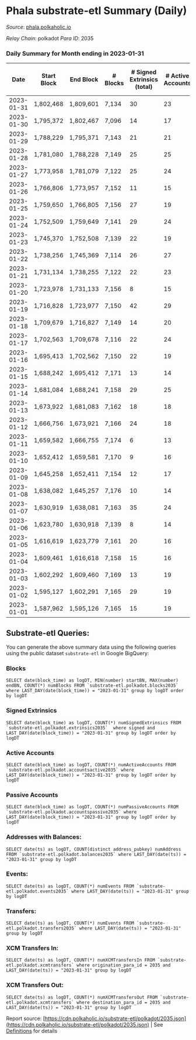 # Phala substrate-etl Summary (Daily)

_Source_: [phala.polkaholic.io](https://phala.polkaholic.io)

*Relay Chain*: polkadot
*Para ID*: 2035



### Daily Summary for Month ending in 2023-01-31


| Date | Start Block | End Block | # Blocks | # Signed Extrinsics (total) | # Active Accounts | # Passive | # New | # Addresses with Balances | # Events | # Transfers | # XCM Transfers In | # XCM Transfers Out | Issues | 
| ---- | ----------- | --------- | -------- | --------------------------- | ----------------- | --------- | ----- | ------------------------- | -------- | ----------- | ------------------ | ------------------- | ------ |
| 2023-01-31 | 1,802,468 | 1,809,601 | 7,134 | 30 | 23 | 1 | 2 | 3,021 | 14,526 | 4 ($1,257.18) | 3 ($1,441.51) |   |  |
| 2023-01-30 | 1,795,372 | 1,802,467 | 7,096 | 14 | 17 | 1 | 1 | 3,019 | 14,296 | 2 ($478.35) |   |   |  |
| 2023-01-29 | 1,788,229 | 1,795,371 | 7,143 | 21 | 21 | 2 | 3 | 3,018 | 14,464 | 2 ($157.14) | 4 ($37.71) |   |  |
| 2023-01-28 | 1,781,080 | 1,788,228 | 7,149 | 25 | 25 | 1 | 1 | 3,015 | 14,497 | 3 ($911.65) | 2 ($530.60) |   |  |
| 2023-01-27 | 1,773,958 | 1,781,079 | 7,122 | 25 | 24 |  | 1 | 3,014 | 14,462 | 3 ($266.86) | 3 ($37.94) |   |  |
| 2023-01-26 | 1,766,806 | 1,773,957 | 7,152 | 11 | 15 | 2 | 1 | 3,013 | 14,391 | 3 ($30.84) | 1 ($7.62) |   |  |
| 2023-01-25 | 1,759,650 | 1,766,805 | 7,156 | 27 | 19 | 2 | 1 | 3,012 | 14,513 | 4 ($468.81) |   |   |  |
| 2023-01-24 | 1,752,509 | 1,759,649 | 7,141 | 29 | 24 | 3 | 1 | 3,011 | 14,495 | 7 ($561.78) | 4 ($495.94) |   |  |
| 2023-01-23 | 1,745,370 | 1,752,508 | 7,139 | 22 | 19 | 4 | 2 | 3,010 | 14,437 | 4 ($153.59) |   |   |  |
| 2023-01-22 | 1,738,256 | 1,745,369 | 7,114 | 26 | 27 | 1 | 1 | 3,008 | 14,417 | 9 ($342.30) | 1 ($139.58) |   |  |
| 2023-01-21 | 1,731,134 | 1,738,255 | 7,122 | 22 | 23 | 1 |  | 3,007 | 14,414 | 1 ($138.38) | 1 ($138.38) |   |  |
| 2023-01-20 | 1,723,978 | 1,731,133 | 7,156 | 8 | 15 | 1 |  | 3,007 | 14,372 | 2 ($153.14) |   |   |  |
| 2023-01-19 | 1,716,828 | 1,723,977 | 7,150 | 42 | 29 | 4 | 3 | 3,007 | 14,607 | 8 ($424.15) | 2 ($136.46) |   |  |
| 2023-01-18 | 1,709,679 | 1,716,827 | 7,149 | 14 | 20 | 3 | 2 | 3,004 | 14,423 | 3 ($157.63) | 2 ($144.08) |   |  |
| 2023-01-17 | 1,702,563 | 1,709,678 | 7,116 | 22 | 24 | 2 | 3 | 3,002 | 14,450 | 4 ($143.01) | 5 ($16.91) |   |  |
| 2023-01-16 | 1,695,413 | 1,702,562 | 7,150 | 22 | 19 | 1 | 1 | 2,999 | 14,478 | 5 ($1,410.45) | 1 ($0.10) |   |  |
| 2023-01-15 | 1,688,242 | 1,695,412 | 7,171 | 13 | 14 | 2 | 1 | 2,998 | 14,439 | 2 ($95.88) | 1 ($49.61) |   |  |
| 2023-01-14 | 1,681,084 | 1,688,241 | 7,158 | 29 | 25 | 2 |  | 2,997 | 14,506 | 4 ($231.27) |   |   |  |
| 2023-01-13 | 1,673,922 | 1,681,083 | 7,162 | 18 | 18 | 1 |  | 2,997 | 14,457 | 2 ($78.00) |   |   |  |
| 2023-01-12 | 1,666,756 | 1,673,921 | 7,166 | 24 | 18 |  | 2 | 2,997 | 14,533 |   | 1 ($0.04) |   |  |
| 2023-01-11 | 1,659,582 | 1,666,755 | 7,174 | 6 | 13 | 1 |  | 2,995 | 14,392 | 1 ($1,748.05) |   |   |  |
| 2023-01-10 | 1,652,412 | 1,659,581 | 7,170 | 9 | 16 | 1 | 2 | 2,995 | 14,410 | 1 ($1,735.42) |   |   |  |
| 2023-01-09 | 1,645,258 | 1,652,411 | 7,154 | 12 | 17 | 1 |  | 2,993 | 14,397 | 1 ($118.34) |   |   |  |
| 2023-01-08 | 1,638,082 | 1,645,257 | 7,176 | 10 | 14 | 1 | 1 | 2,993 | 14,451 | 1 ($126.08) | 3 ($126.52) |   |  |
| 2023-01-07 | 1,630,919 | 1,638,081 | 7,163 | 35 | 24 | 1 | 5 | 2,992 | 14,612 | 4 ($16.89) | 4 ($99.14) |   |  |
| 2023-01-06 | 1,623,780 | 1,630,918 | 7,139 | 8 | 14 | 1 | 1 | 2,987 | 14,341 | 1 ($0.11) | 1 ($4.23) |   |  |
| 2023-01-05 | 1,616,619 | 1,623,779 | 7,161 | 20 | 16 |  | 2 | 2,986 | 14,513 | 1 ($1.12) | 1 ($0.88) |   |  |
| 2023-01-04 | 1,609,461 | 1,616,618 | 7,158 | 15 | 16 | 1 |  | 2,984 | 14,436 | 2 ($362.11) | 2 ($0.22) |   |  |
| 2023-01-03 | 1,602,292 | 1,609,460 | 7,169 | 13 | 19 | 3 | 2 | 2,984 | 14,458 | 4 ($385.26) | 4 ($358.89) |   |  |
| 2023-01-02 | 1,595,127 | 1,602,291 | 7,165 | 29 | 19 | 4 | 2 | 2,982 | 14,520 | 6 ($34.52) |   |   |  |
| 2023-01-01 | 1,587,962 | 1,595,126 | 7,165 | 15 | 19 | 2 | 1 | 2,980 | 14,467 | 2 ($54.83) | 4 ($0.43) |   |  |

## Substrate-etl Queries:
You can generate the above summary data using the following queries using the public dataset `substrate-etl` in Google BigQuery:


### Blocks
```
SELECT date(block_time) as logDT, MIN(number) startBN, MAX(number) endBN, COUNT(*) numBlocks FROM `substrate-etl.polkadot.blocks2035`  where LAST_DAY(date(block_time)) = "2023-01-31" group by logDT order by logDT
```


### Signed Extrinsics
```
SELECT date(block_time) as logDT, COUNT(*) numSignedExtrinsics FROM `substrate-etl.polkadot.extrinsics2035`  where signed and LAST_DAY(date(block_time)) = "2023-01-31" group by logDT order by logDT
```


### Active Accounts
```
SELECT date(block_time) as logDT, COUNT(*) numActiveAccounts FROM `substrate-etl.polkadot.accountsactive2035` where LAST_DAY(date(block_time)) = "2023-01-31" group by logDT order by logDT
```


### Passive Accounts
```
SELECT date(block_time) as logDT, COUNT(*) numPassiveAccounts FROM `substrate-etl.polkadot.accountspassive2035` where LAST_DAY(date(block_time)) = "2023-01-31" group by logDT order by logDT
```


### Addresses with Balances:
```
SELECT date(ts) as logDT, COUNT(distinct address_pubkey) numAddress FROM `substrate-etl.polkadot.balances2035` where LAST_DAY(date(ts)) = "2023-01-31" group by logDT
```


### Events:
```
SELECT date(ts) as logDT, COUNT(*) numEvents FROM `substrate-etl.polkadot.events2035` where LAST_DAY(date(ts)) = "2023-01-31" group by logDT
```


### Transfers:
```
SELECT date(ts) as logDT, COUNT(*) numEvents FROM `substrate-etl.polkadot.transfers2035` where LAST_DAY(date(ts)) = "2023-01-31" group by logDT
```


### XCM Transfers In:
```
SELECT date(ts) as logDT, COUNT(*) numXCMTransfersIn FROM `substrate-etl.polkadot.xcmtransfers` where origination_para_id = 2035 and LAST_DAY(date(ts)) = "2023-01-31" group by logDT
```


### XCM Transfers Out:
```
SELECT date(ts) as logDT, COUNT(*) numXCMTransfersOut FROM `substrate-etl.polkadot.xcmtransfers` where destination_para_id = 2035 and LAST_DAY(date(ts)) = "2023-01-31" group by logDT
```



Report source: [https://cdn.polkaholic.io/substrate-etl/polkadot/2035.json](https://cdn.polkaholic.io/substrate-etl/polkadot/2035.json) | See [Definitions](/DEFINITIONS.md) for details
